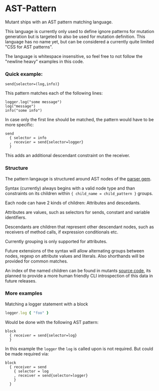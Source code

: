 # AST-Pattern

Mutant ships with an AST pattern matching language.

This language is currently only used to define ignore patterns for
mutation generation but is targeted to also be used for mutation
definition. This language has no name yet, but can be considered a
currently quite limited "CSS for AST patterns".

The language is whitespace insensitive, so feel free to not follow
the "newline heavy" examples in this code.

### Quick example:

```
send{selector=(log,info)}
```

This pattern matches each of the following lines:

```
logger.log("some message")
log("message")
info("some info")
```

In case only the first line should be matched, the pattern would have to be more
specific:

```
send
  { selector = info
  , recevier = send{selector=logger}
  }
```

This adds an additional descendant constraint on the receiver.

### Structure

The pattern langauge is structured around AST nodes of the
[parser gem](https://github.com/whitequark/parser/blob/master/doc/AST_FORMAT.md).

Syntax (currently) always begins with a valid node type and than
constraints on its children within `{ child_name = child_pattern }` groups.

Each node can have 2 kinds of children: Attributes and descedants.

Attributes are values, such as selectors for sends, constant and variable identifiers.

Descendants are children that represent other descendant nodes,
such as receivers of method calls, if expression conditionals etc.

Currently grouping is only supported for attributes.

Future extensions of the syntax will allow alternating groups between nodes,
regexp on attribute values and literals. Also shorthands will be provided for
common matches.

An index of the named children can be found in mutants
[source code](https://github.com/mbj/mutant/blob/1301e3d31d520f1dc60f409cbe792067fecbed08/lib/mutant/ast/structure.rb#L114-L876), its planned to provide a more human friendly CLI introspection
of this data in future releases.

### More examples

Matching a logger statement with a block

```ruby
logger.log { "foo" }
```

Would be done with the following AST pattern:

```
block
  { receiver = send{selector=log}
  }
```

In this example the `logger` the `log` is called upon is not required.
But could be made required via:

```
block
  { receiver = send
    { selector = log
    , receiver = send{selector=logger}
    }
  }
```
